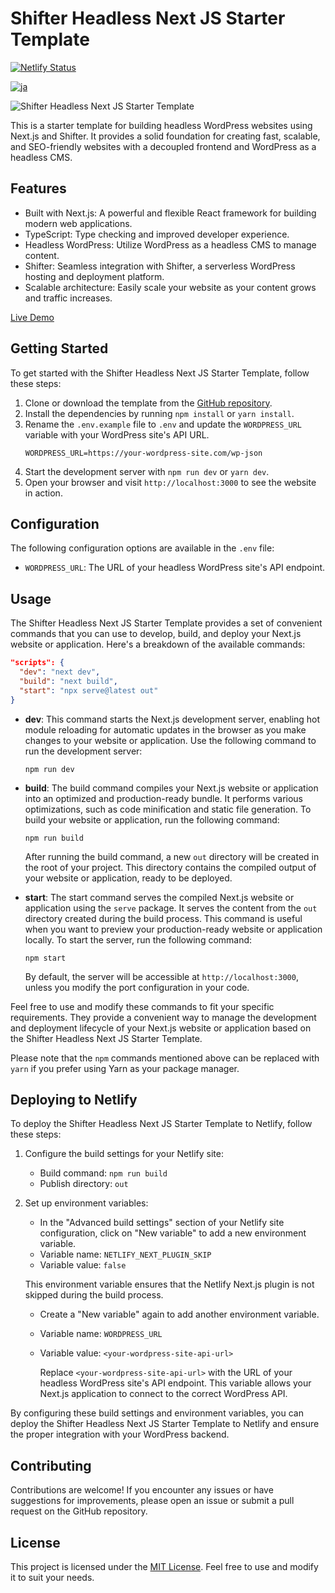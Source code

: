 # Shifter Headless Next JS Starter Template

[![Netlify Status](https://api.netlify.com/api/v1/badges/3bb22d60-9c6e-49c1-8885-b7673506f8c2/deploy-status)](https://app.netlify.com/sites/musical-mermaid-f30aba/deploys)

[![ja](https://img.shields.io/badge/lang-ja-red.svg)](https://github.com/getshifter/shifter-headless-nextjs-typescript/blob/main/README.ja.md)

![Shifter Headless Next JS Starter Template](https://cdn.getshifter.co/6979d2c20e0f14c46f6b6eac8659c6136a0b4a67/uploads/2023/03/1-1024x626.png)

This is a starter template for building headless WordPress websites using Next.js and Shifter. It provides a solid foundation for creating fast, scalable, and SEO-friendly websites with a decoupled frontend and WordPress as a headless CMS.

## Features

- Built with Next.js: A powerful and flexible React framework for building modern web applications.
- TypeScript: Type checking and improved developer experience.
- Headless WordPress: Utilize WordPress as a headless CMS to manage content.
- Shifter: Seamless integration with Shifter, a serverless WordPress hosting and deployment platform.
- Scalable architecture: Easily scale your website as your content grows and traffic increases.

[Live Demo](https://shifter-headless-nextjs-typescript.netlify.app)

## Getting Started

To get started with the Shifter Headless Next JS Starter Template, follow these steps:

1. Clone or download the template from the [GitHub repository](https://github.com/getshifter/shifter-headless-nextjs-typescript).
2. Install the dependencies by running `npm install` or `yarn install`.
3. Rename the `.env.example` file to `.env` and update the `WORDPRESS_URL` variable with your WordPress site's API URL.
   ```plaintext
   WORDPRESS_URL=https://your-wordpress-site.com/wp-json
   ```
4. Start the development server with `npm run dev` or `yarn dev`.
5. Open your browser and visit `http://localhost:3000` to see the website in action.

## Configuration

The following configuration options are available in the `.env` file:

- `WORDPRESS_URL`: The URL of your headless WordPress site's API endpoint.

## Usage

The Shifter Headless Next JS Starter Template provides a set of convenient commands that you can use to develop, build, and deploy your Next.js website or application. Here's a breakdown of the available commands:

```json
"scripts": {
  "dev": "next dev",
  "build": "next build",
  "start": "npx serve@latest out"
}
```

- **dev**: This command starts the Next.js development server, enabling hot module reloading for automatic updates in the browser as you make changes to your website or application. Use the following command to run the development server:

  ```shell
  npm run dev
  ```

- **build**: The build command compiles your Next.js website or application into an optimized and production-ready bundle. It performs various optimizations, such as code minification and static file generation. To build your website or application, run the following command:

  ```shell
  npm run build
  ```

  After running the build command, a new `out` directory will be created in the root of your project. This directory contains the compiled output of your website or application, ready to be deployed.

- **start**: The start command serves the compiled Next.js website or application using the `serve` package. It serves the content from the `out` directory created during the build process. This command is useful when you want to preview your production-ready website or application locally. To start the server, run the following command:

  ```shell
  npm start
  ```

  By default, the server will be accessible at `http://localhost:3000`, unless you modify the port configuration in your code.

Feel free to use and modify these commands to fit your specific requirements. They provide a convenient way to manage the development and deployment lifecycle of your Next.js website or application based on the Shifter Headless Next JS Starter Template.

Please note that the `npm` commands mentioned above can be replaced with `yarn` if you prefer using Yarn as your package manager.

## Deploying to Netlify

To deploy the Shifter Headless Next JS Starter Template to Netlify, follow these steps:

1. Configure the build settings for your Netlify site:
   - Build command: `npm run build`
   - Publish directory: `out`

2. Set up environment variables:
   - In the "Advanced build settings" section of your Netlify site configuration, click on "New variable" to add a new environment variable.
   - Variable name: `NETLIFY_NEXT_PLUGIN_SKIP`
   - Variable value: `false`

   This environment variable ensures that the Netlify Next.js plugin is not skipped during the build process.

   - Create a "New variable" again to add another environment variable.
   - Variable name: `WORDPRESS_URL`
   - Variable value: `<your-wordpress-site-api-url>`

     Replace `<your-wordpress-site-api-url>` with the URL of your headless WordPress site's API endpoint. This variable allows your Next.js application to connect to the correct WordPress API.

By configuring these build settings and environment variables, you can deploy the Shifter Headless Next JS Starter Template to Netlify and ensure the proper integration with your WordPress backend.

## Contributing

Contributions are welcome! If you encounter any issues or have suggestions for improvements, please open an issue or submit a pull request on the GitHub repository.

## License

This project is licensed under the [MIT License](LICENSE). Feel free to use and modify it to suit your needs.
